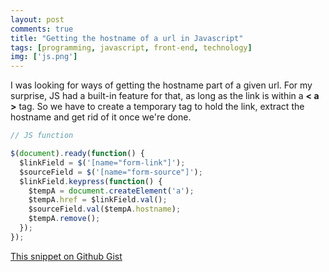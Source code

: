 ```yaml
---
layout: post
comments: true
title: "Getting the hostname of a url in Javascript"
tags: [programming, javascript, front-end, technology]
img: ['js.png']
---
```


I was looking for ways of getting the hostname part of a given url. For my surprise, JS had a built-in feature for that, as long as the link is within a **< a >** tag. So we have to create a temporary tag to hold the link, extract the hostname and get rid of it once we're done.

```js
// JS function

$(document).ready(function() {
  $linkField = $('[name="form-link"]');
  $sourceField = $('[name="form-source"]');
  $linkField.keypress(function() {
    $tempA = document.createElement('a');
    $tempA.href = $linkField.val();
    $sourceField.val($tempA.hostname);
    $tempA.remove();
  });
});
```

[This snippet on Github Gist](https://gist.github.com/anazard/b3e70a21d58d7d48b04891fa5a4360f4)
